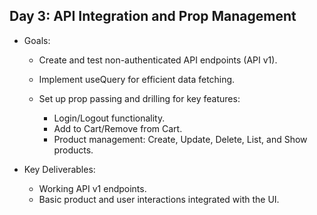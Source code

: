 ## Day 3: API Integration and Prop Management
- Goals:
    * Create and test non-authenticated API endpoints (API v1).
        
    * Implement useQuery for efficient data fetching.
    * Set up prop passing and drilling for key features:
        - Login/Logout functionality.
        - Add to Cart/Remove from Cart.
        - Product management: Create, Update, Delete, List, and Show products.

- Key Deliverables:
    * Working API v1 endpoints.
    * Basic product and user interactions integrated with the UI.